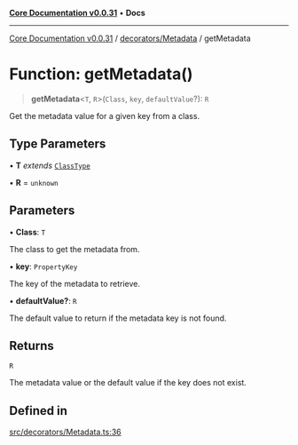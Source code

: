 [**Core Documentation v0.0.31**](../../../README.md) • **Docs**

***

[Core Documentation v0.0.31](../../../modules.md) / [decorators/Metadata](../README.md) / getMetadata

# Function: getMetadata()

> **getMetadata**\<`T`, `R`\>(`Class`, `key`, `defaultValue`?): `R`

Get the metadata value for a given key from a class.

## Type Parameters

• **T** *extends* [`ClassType`](../../../definitions/type-aliases/ClassType.md)

• **R** = `unknown`

## Parameters

• **Class**: `T`

The class to get the metadata from.

• **key**: `PropertyKey`

The key of the metadata to retrieve.

• **defaultValue?**: `R`

The default value to return if the metadata key is not found.

## Returns

`R`

The metadata value or the default value if the key does not exist.

## Defined in

[src/decorators/Metadata.ts:36](https://github.com/stonemjs/core/blob/a25677efd9a5f5a45cc90fda3ed3e87df97e6124/src/decorators/Metadata.ts#L36)
